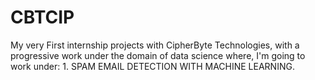 # CBTCIP
My very First internship projects with CipherByte Technologies, with a progressive work under the domain of data science where, I'm going to work under: 1. SPAM EMAIL DETECTION WITH MACHINE LEARNING.

